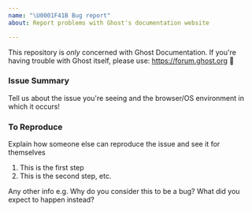 ```yaml
---
name: "\U0001F41B Bug report"
about: Report problems with Ghost's documentation website

---
```


This repository is _only_ concerned with Ghost Documentation. If you're having trouble with Ghost itself, please use: https://forum.ghost.org 👫

### Issue Summary

Tell us about the issue you're seeing and the browser/OS environment in which it occurs!


### To Reproduce

Explain how someone else can reproduce the issue and see it for themselves

1. This is the first step
2. This is the second step, etc.

Any other info e.g. Why do you consider this to be a bug? What did you expect to happen instead?
